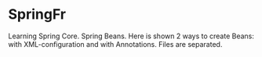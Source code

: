 # SpringFr
Learning Spring Core. Spring Beans.
Here is shown 2 ways to create Beans: 
with XML-configuration and with Annotations. Files are 
separated.
